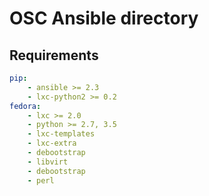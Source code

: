 # OSC Ansible directory

## Requirements

```yaml
pip:
    - ansible >= 2.3
    - lxc-python2 >= 0.2
fedora:
    - lxc >= 2.0
    - python >= 2.7, 3.5
    - lxc-templates
    - lxc-extra
    - debootstrap
    - libvirt
    - debootstrap
    - perl
```
